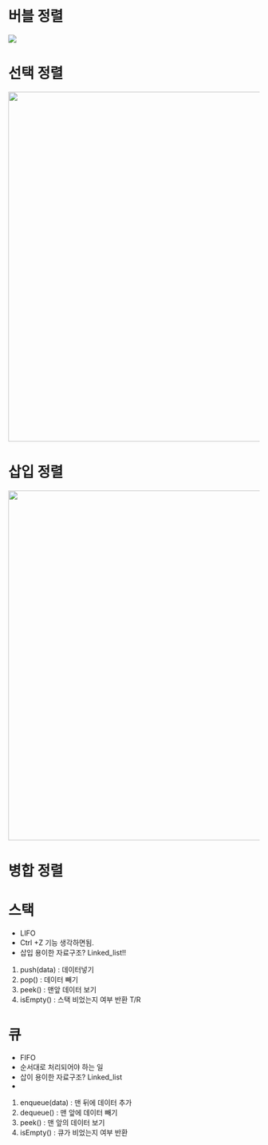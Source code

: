 # 버블 정렬

<img src="https://www.notion.so/image/https%3A%2F%2Fthumbs.gfycat.com%2FExaltedInconsequentialDwarfrabbit-max-14mb.gif?table=block&id=90ff42ee-e4cb-4f66-bbf6-283980d2fc3f&spaceId=83c75a39-3aba-4ba4-a792-7aefe4b07895&userId=&cache=v2">

# 선택 정렬

<img src="https://gmlwjd9405.github.io/images/algorithm-selection-sort/selection-sort.png" style="width:700px;">

# 삽입 정렬

<img src="https://user-images.githubusercontent.com/61978339/95599474-16d9be00-0a8c-11eb-8934-4d22627b54b8.png" style="width:700px;">

# 병합 정렬

# 스택

- LIFO
- Ctrl +Z 기능 생각하면됨.
- 삽입 용이한 자료구조? Linked_list!!

1. push(data) : 데이터넣기
2. pop() : 데이터 빼기
3. peek() : 맨앞 데이터 보기
4. isEmpty() : 스택 비었는지 여부 반환 T/R

# 큐

- FIFO
- 순서대로 처리되어야 하는 일
- 삽이 용이한 자료구조? Linked_list
-

1. enqueue(data) : 맨 뒤에 데이터 추가
2. dequeue() : 맨 앞에 데이터 빼기
3. peek() : 맨 앞의 데이터 보기
4. isEmpty() : 큐가 비었는지 여부 반환
